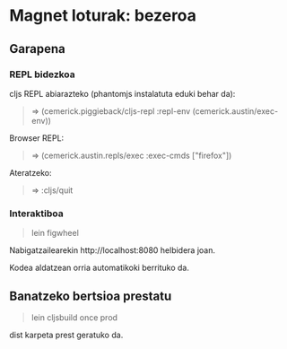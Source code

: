 # Magnet loturak: bezeroa

## Garapena

### REPL bidezkoa

cljs REPL abiarazteko (phantomjs instalatuta eduki behar da):

> => (cemerick.piggieback/cljs-repl :repl-env (cemerick.austin/exec-env))

Browser REPL:

> => (cemerick.austin.repls/exec :exec-cmds ["firefox"])

Ateratzeko:

> => :cljs/quit

### Interaktiboa

> lein figwheel

Nabigatzailearekin http://localhost:8080 helbidera joan.

Kodea aldatzean orria automatikoki berrituko da.

## Banatzeko bertsioa prestatu

> lein cljsbuild once prod

dist karpeta prest geratuko da.